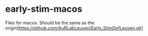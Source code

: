 # early-stim-macos
Files for macos. Should be the same as the origin[https://github.com/AuRLabLeuven/Early_StimDefLeuven.git]

